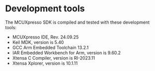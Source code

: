 # Development tools

The MCUXpresso SDK is compiled and tested with these development tools:

-   MCUXpresso IDE, Rev. 24.09.25
-   Keil MDK, version is 5.40
-   GCC Arm Embedded Toolchain 13.2.1
-   IAR Embedded Workbench for Arm, version is 9.60.2
-   Xtensa C Compiler, version is RI-2023.11
-   Xtensa Xplorer, version is 10.1.11


